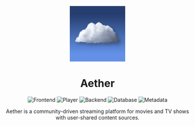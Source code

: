<div align="center">
   <img src="Aether.png" width="150" height="150" alt="Aether Logo">
   <h1>Aether</h1>
   <p>
      <img src="https://img.shields.io/badge/Frontend-React-blue?logo=react" alt="Frontend">
      <img src="https://img.shields.io/badge/Player-Shaka%20Player-orange" alt="Player">
      <img src="https://img.shields.io/badge/Backend-Node.js-green?logo=node.js" alt="Backend">
      <img src="https://img.shields.io/badge/Database-PostgreSQL-blue?logo=postgresql" alt="Database">
      <img src="https://img.shields.io/badge/Metadata-TMDB-red" alt="Metadata">
   </p>
   <p>
      Aether is a community-driven streaming platform for movies and TV shows with user-shared content sources.
   </p>
</div>
